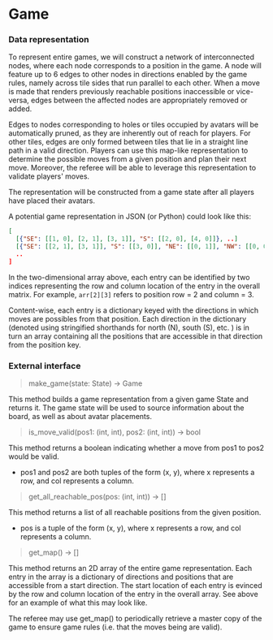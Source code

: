 # Game

### Data representation

To represent entire games, we will construct a network of interconnected nodes, where each node corresponds to a position in the game. A node will feature up to 6 edges to other nodes in directions enabled by the game rules, namely across tile sides that run parallel to each other. When a move is made that renders previously reachable positions inaccessible or vice-versa, edges between the affected nodes are appropriately removed or added. 

Edges to nodes corresponding to holes or tiles occupied by avatars will be automatically pruned, as they are inherently out of reach for players. For other tiles, edges are only formed between tiles that lie in a straight line path in a valid direction. Players can use this map-like representation to determine the possible moves from a given position and plan their next move. Moreover, the referee will be able to leverage this representation to validate players' moves.

The representation will be constructed from a game state after all players have placed their avatars.

A potential game representation in JSON (or Python) could look like this:

```json
[
  [{"SE": [[1, 0], [2, 1], [3, 1]], "S": [[2, 0], [4, 0]]}, ..]
  [{"SE": [[2, 1], [3, 1]], "S": [[3, 0]], "NE": [[0, 1]], "NW": [[0, 0]], "SW": [[2, 0]], ..]
  ..
]
```

In the two-dimensional array above, each entry can be identified by two indices representing the row and column location of the entry in the overall matrix. For example, ```arr[2][3]``` refers to position  row = 2 and column = 3.

Content-wise, each entry is a dictionary keyed with the directions in which moves are possibles from that position. Each direction in the dictionary (denoted using stringified shorthands for north (N), south (S), etc. ) is in turn an array containing all the positions that are accessible in that direction from the position key.

### External interface

> make_game(state: State) -> Game

This method builds a game representation from a given game State and returns it. The game state will be used to source information about the board, as well as about avatar placements.

>  is_move_valid(pos1: (int, int), pos2: (int, int)) -> bool

This method returns a boolean indicating whether a move from pos1 to pos2 would be valid. 

- pos1 and pos2 are both tuples of the form (x, y), where x represents a row, and col represents a column.

>  get_all_reachable_pos(pos: (int, int)) -> []

This method returns a list of all reachable positions from the given position.

- pos is a tuple of the form (x, y), where x represents a row, and col represents a column.

>  get_map() -> []

This method returns an 2D array of the entire game representation. Each entry in the array is a dictionary of directions and positions that are accessible from a start direction. The start location of each entry is evinced by the row and column location of the entry in the overall array. See above for an example of what this may look like.

The referee may use get_map() to periodically retrieve a master copy of the game to ensure game rules (i.e. that the moves being are valid).

### 